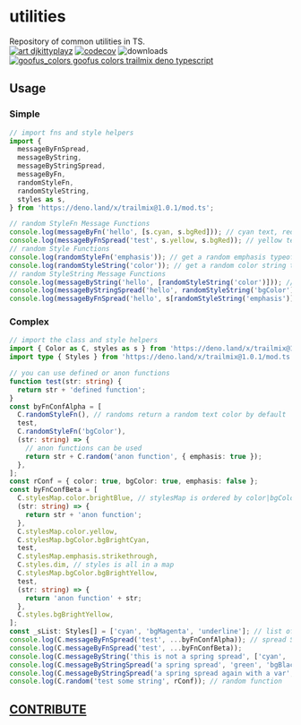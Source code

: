 # utilities

Repository of common utilities in TS.  
[![art djkittyplayz][art]](<(http://djkittyplayz.art/)>)
[![codecov][codecov]](<(https://app.codecov.io/gh/trailmix/utilities)>)
![downloads][downloads]
[![goofus_colors goofus colors trailmix deno typescript](https://trailmix-images.s3.amazonaws.com/gooface/gooface_colorsB.jpg)](http://djkittyplayz.art/)

## Usage

### Simple

```typescript
// import fns and style helpers
import {
  messageByFnSpread,
  messageByString,
  messageByStringSpread,
  messageByFn,
  randomStyleFn,
  randomStyleString,
  styles as s,
} from 'https://deno.land/x/trailmix@1.0.1/mod.ts';

// random StyleFn Message Functions
console.log(messageByFn('hello', [s.cyan, s.bgRed])); // cyan text, red BG
console.log(messageByFnSpread('test', s.yellow, s.bgRed)); // yellow text, red BG
// random Style Functions
console.log(randomStyleFn('emphasis')); // get a random emphasis typeof StyleFn {(str:string) => string}
console.log(randomStyleString('color')); // get a random color string typeof Style
// random StyleString Message Functions
console.log(messageByString('hello', [randomStyleString('color')])); // random text color
console.log(messageByStringSpread('hello', randomStyleString('bgColor'))); // random background color
console.log(messageByFnSpread('hello', s[randomStyleString('emphasis')]));
```

### Complex

```typescript
// import the class and style helpers
import { Color as C, styles as s } from 'https://deno.land/x/trailmix@1.0.1/mod.ts';
import type { Styles } from 'https://deno.land/x/trailmix@1.0.1/mod.ts';

// you can use defined or anon functions
function test(str: string) {
  return str + 'defined function';
}
const byFnConfAlpha = [
  C.randomStyleFn(), // randoms return a random text color by default
  test,
  C.randomStyleFn('bgColor'),
  (str: string) => {
    // anon functions can be used
    return str + C.random('anon function', { emphasis: true });
  },
];
const rConf = { color: true, bgColor: true, emphasis: false };
const byFnConfBeta = [
  C.stylesMap.color.brightBlue, // stylesMap is ordered by color|bgColor|emphasis
  (str: string) => {
    return str + 'anon function';
  },
  C.stylesMap.color.yellow,
  C.stylesMap.bgColor.bgBrightCyan,
  test,
  C.stylesMap.emphasis.strikethrough,
  C.styles.dim, // styles is all in a map
  C.stylesMap.bgColor.bgBrightYellow,
  test,
  (str: string) => {
    return 'anon function' + str;
  },
  C.styles.bgBrightYellow,
];
const _sList: Styles[] = ['cyan', 'bgMagenta', 'underline']; // list of Style strings
console.log(C.messageByFnSpread('test', ...byFnConfAlpha)); // spread StyleFns
console.log(C.messageByFnSpread('test', ...byFnConfBeta));
console.log(C.messageByString('this is not a spring spread', ['cyan', 'bgMagenta', 'underline'])); // no spread
console.log(C.messageByStringSpread('a spring spread', 'green', 'bgBlack', 'strikethrough')); // spreading Style strings
console.log(C.messageByStringSpread('a spring spread again with a var', ..._sList));
console.log(C.random('test some string', rConf)); // random function
```

## [CONTRIBUTE](CONTRIBUTE.md)

[art]: https://img.shields.io/badge/art-djkittyplayz-yellow
[codecov]: https://img.shields.io/codecov/c/github/trailmix/utilities
[downloads]: https://img.shields.io/github/downloads/trailmix/utilities/total
